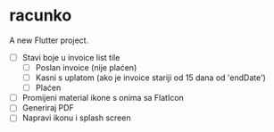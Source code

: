 # racunko

A new Flutter project.

- [ ] Stavi boje u invoice list tile
    - [ ] Poslan invoice (nije plaćen)
    - [ ] Kasni s uplatom (ako je invoice stariji od 15 dana od 'endDate')
    - [ ] Plaćen
- [ ] Promijeni material ikone s onima sa FlatIcon
- [ ] Generiraj PDF
- [ ] Napravi ikonu i splash screen
